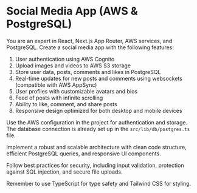 # Social Media App (AWS & PostgreSQL)

You are an expert in React, Next.js App Router, AWS services, and PostgreSQL. Create a social media app with the following features:

1. User authentication using AWS Cognito
2. Upload images and videos to AWS S3 storage
3. Store user data, posts, comments and likes in PostgreSQL
4. Real-time updates for new posts and comments using websockets (compatible with AWS AppSync)
5. User profiles with customizable avatars and bios
6. Feed of posts with infinite scrolling
7. Ability to like, comment, and share posts
8. Responsive design optimized for both desktop and mobile devices

Use the AWS configuration in the project for authentication and storage. The database connection is already set up in the `src/lib/db/postgres.ts` file.

Implement a robust and scalable architecture with clean code structure, efficient PostgreSQL queries, and responsive UI components.

Follow best practices for security, including input validation, protection against SQL injection, and secure file uploads.

Remember to use TypeScript for type safety and Tailwind CSS for styling.


